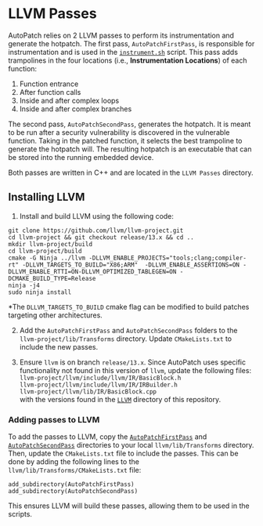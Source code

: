 # LLVM Passes

AutoPatch relies on 2 LLVM passes to perform its instrumentation and generate the hotpatch. The first pass, `AutoPatchFirstPass`, is responsible for instrumentation and is used in the [`instrument.sh`](../Scripts/instrument.sh) script. 
This pass adds trampolines in the four locations (i.e., **Instrumentation Locations**) of each function: 
1) Function entrance
2) After function calls
3) Inside and after complex loops
4) Inside and after complex branches
   
The second pass, `AutoPatchSecondPass`, generates the hotpatch. It is meant to be run after a security vulnerability is discovered in the vulnerable function. Taking in the patched function, it selects the best trampoline to generate the hotpatch will. The resulting hotpatch is an executable that can be stored into the running embedded device.

Both passes are written in C++ and are located in the `LLVM Passes` directory.

## Installing LLVM

1. Install and build LLVM using the following code:  
```
git clone https://github.com/llvm/llvm-project.git
cd llvm-project && git checkout release/13.x && cd ..
mkdir llvm-project/build
cd llvm-project/build
cmake -G Ninja ../llvm -DLLVM_ENABLE_PROJECTS="tools;clang;compiler-rt" -DLLVM_TARGETS_TO_BUILD="X86;ARM"  -DLLVM_ENABLE_ASSERTIONS=ON -DLLVM_ENABLE_RTTI=ON-DLLVM_OPTIMIZED_TABLEGEN=ON -DCMAKE_BUILD_TYPE=Release
ninja -j4
sudo ninja install  
```
*The `DLLVM_TARGETS_TO_BUILD` cmake flag can be modified to build patches targeting other architectures.  

2. Add the `AutoPatchFirstPass` and `AutoPatchSecondPass` folders to the `llvm-project/lib/Transforms` directory. Update `CMakeLists.txt` to include the new passes.

3. Ensure `llvm` is on branch `release/13.x`. Since AutoPatch uses specific functionality not found in this version of `llvm`, update the following files:  
    `llvm-project/llvm/include/llvm/IR/BasicBlock.h`  
    `llvm-project/llvm/include/llvm/IR/IRBuilder.h`  
    `llvm-project/llvm/lib/IR/BasicBlock.cpp`  
  with the versions found in the [`LLVM`](LLVM) directory of this repository.



### Adding passes to LLVM
To add the passes to LLVM, copy the [`AutoPatchFirstPass`](AutoPatchFirstPass) and [`AutoPatchSecondPass`](AutoPatchSecondPass) directories to your local `llvm/lib/Transforms` directory. Then, update the `CMakeLists.txt` file to include the passes. This can be done by adding the following lines to the `llvm/lib/Transforms/CMakeLists.txt` file:
```
add_subdirectory(AutoPatchFirstPass)
add_subdirectory(AutoPatchSecondPass)
```
This ensures LLVM will build these passes, allowing them to be used in the scripts.
